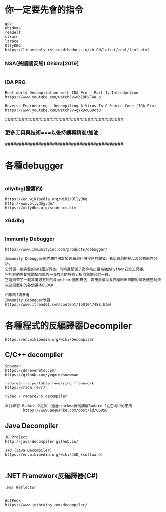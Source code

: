 # 你一定要先會的指令
```
gdb
objdump
readelf
strace
ltrace
OllyDBG
https://linuxtools-rst.readthedocs.io/zh_CN/latest/tool/lsof.html
```

### NSA(美國國安局) Ghidra[2019]
```

```
### IDA PRO

```
Real-world Decompilation with IDA Pro - Part 1: Introduction
https://www.youtube.com/watch?v=vb18UVF4a_o

Reverse Engineering — Decompiling A Virus To C Source Code (IDA Pro)
https://www.youtube.com/watch?v=gYkDcUO9otQ
```
###########################################
### 更多工具與技術===以後持續再精進!加油
###########################################

# 各種debugger
```

```
### ollydbg(蠻舊的)
```
https://en.wikipedia.org/wiki/OllyDbg
http://www.ollydbg.de/
https://ollydbg.org/srcdescr.htm
```
### x64dbg
```

```
### Immunity Debugger
```
https://www.immunityinc.com/products/debugger/

Immunity Debugger軟件專門用於加速漏洞利用程序的開發，輔助漏洞挖掘以及惡意軟件分析。
它具備一個完整的GUI圖形界面，同時還配備了迄今為止最為強的Python安全工具庫。
它巧妙的將動態調試功能與一個強大的靜態分析引擎融合於一體，
它還附帶了一套高度可定制的純pythont圖形算法，可用於幫助我們繪制出直觀的函數體控制流以及函數中的各個基本BLOCK

相學嗎?請參看
Immunity Debugger學習
https://www.itread01.com/content/1501047488.html
```

# 各種程式的反編譯器Decompiler
```
https://en.wikipedia.org/wiki/Decompiler

```
## C/C++ decompiler
```
Snowman
https://derevenets.com/
https://github.com/yegord/snowman
```
```
radare2---a portable reversing framework
https://rada.re/r/

r2dec - radare2's decompiler

自我練習:Radare 2之旅：通過crackme實例講解Radare 2在逆向中的應用
        https://www.anquanke.com/post/id/86850
```
## Java Decompiler
```
JD Project
http://java-decompiler.github.io/

Jad (Java Decompiler) 
https://en.wikipedia.org/wiki/JAD_(software)
```

```

```
##  .NET Framework反編譯器(C#)
```
.NET Reflector 


dotPeek
https://www.jetbrains.com/decompiler/
```
